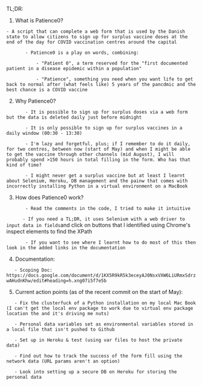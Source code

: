 TL;DR:

1. What is Patience0?

`- A script that can complete a web form that is used by the Danish state to allow citizens to sign up for surplus vaccine doses at the end of the day for COVID vaccination centres around the capital`

`		- Patience0 is a play on words, combining:`

`			- "Patient 0", a term reserved for the "first documented patient in a disease epidemic within a population"`

`			- "Patience", something you need when you want life to get back to normal after (what feels like) 5 years of the pancdmic and the best chance is a COVID vaccine`

2. Why Patience0?

`		- It is possible to sign up for surplus doses via a web form but the data is deleted daily just before midnight`

`		- It is only possible to sign up for surplus vaccines in a daily window (00:30 - 13:30)`

`		- I'm lazy and forgetful, plus; if I remember to do it daily, for two centres, between now (start of May) and when I might be able to get the vaccine through other channels (mid August), I will probably spend >150 hours in total filling in the form. Who has that kind of time?`

`		- I might never get a surplus vaccine but at least I learnt about Selenium, Heroku, DB management and the painw that comes with incorrectly installing Python in a virtual environment on a MacBook`

3. How does Patience0 work?

`		- Read the comments in the code, I tried to make it intuitive`

`		- If you need a TL;DR, it uses Selenium with a web driver to input data in fields `and click on buttons that I identified using Chrome's inspect elements to find the XPath

`		- If you want to see where I learnt how to do most of this then look in the added links in the documentation`

4. Documentation:

`	- Scoping Doc: https://docs.google.com/document/d/1KX5R9kR5k3eceyAJ0NsxVXW6LiURmxSdrzwAHudnKhw/edit#heading=h.xng07i5f7e5b`

5. Current action points (as of the recent commit on the start of May):

`	- Fix the clusterfuck of a Python installation on my local Mac Book (I can't get the local env package to work due to virtual env package location the and it's driving me nuts)`

`	- Personal data variables set as environmental variables stored in a local file that isn't pushed to Github`

`	- Set up in Heroku & test (using var files to host the private data)`

`	- Find out how to track the success of the form fill using the network data (URL params aren't an option)`

`	- Look into setting up a secure DB on Heroku for storing the personal data`